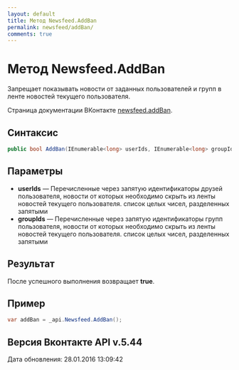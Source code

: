 ```yaml
---
layout: default
title: Метод Newsfeed.AddBan
permalink: newsfeed/addBan/
comments: true
---
```

# Метод Newsfeed.AddBan
Запрещает показывать новости от заданных пользователей и групп в ленте новостей текущего пользователя.

Страница документации ВКонтакте [newsfeed.addBan](https://vk.com/dev/newsfeed.addBan).

## Синтаксис
``` csharp
public bool AddBan(IEnumerable<long> userIds, IEnumerable<long> groupIds)
```

## Параметры
+ **userIds** — Перечисленные через запятую идентификаторы друзей пользователя, новости от которых необходимо скрыть из ленты новостей текущего пользователя. список целых чисел, разделенных запятыми
+ **groupIds** — Перечисленные через запятую идентификаторы групп пользователя, новости от которых необходимо скрыть из ленты новостей текущего пользователя. список целых чисел, разделенных запятыми

## Результат
После успешного выполнения возвращает **true**.

## Пример
``` csharp
var addBan = _api.Newsfeed.AddBan();
```

## Версия Вконтакте API v.5.44
Дата обновления: 28.01.2016 13:09:42
